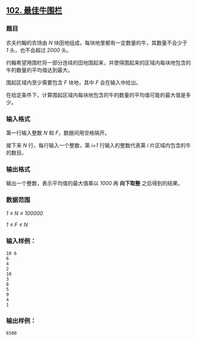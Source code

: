 ## [102. 最佳牛围栏](https://www.acwing.com/problem/content/104/)

### 题目

农夫约翰的农场由 *N* 块田地组成，每块地里都有一定数量的牛，其数量不会少于 *1* 头，也不会超过 *2000* 头。

约翰希望用围栏将一部分连续的田地围起来，并使得围起来的区域内每块地包含的牛的数量的平均值达到最大。

围起区域内至少需要包含 *F* 块地，其中 *F* 会在输入中给出。

在给定条件下，计算围起区域内每块地包含的牛的数量的平均值可能的最大值是多少。

### 输入格式

第一行输入整数 *N* 和 *F*，数据间用空格隔开。

接下来 *N* 行，每行输入一个整数，第 *i+1* 行输入的整数代表第 *i* 片区域内包含的牛的数目。

### 输出格式

输出一个整数，表示平均值的最大值乘以 *1000* 再 **向下取整** 之后得到的结果。

### 数据范围

*1 ≤ N ≤ 100000*

*1 ≤ F ≤ N*

### 输入样例：

```
10 6
6
4
2
10
3
8
5
9
4
1
```

### 输出样例：

```
6500
```
